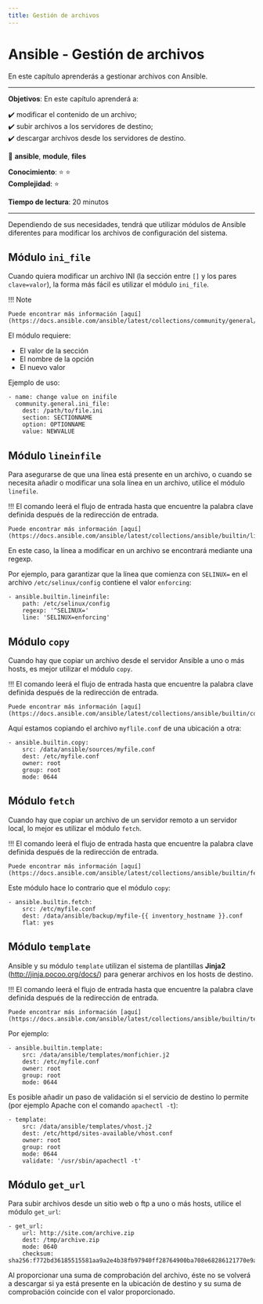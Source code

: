 ```yaml
---
title: Gestión de archivos
---
```


# Ansible - Gestión de archivos

En este capítulo aprenderás a gestionar archivos con Ansible.

****

**Objetivos**: En este capítulo aprenderá a:

:heavy_check_mark: modificar el contenido de un archivo;       
:heavy_check_mark: subir archivos a los servidores de destino;   
:heavy_check_mark: descargar archivos desde los servidores de destino.

:checkered_flag: **ansible**, **module**, **files**

**Conocimiento**: :star: :star:     
**Complejidad**: :star:

**Tiempo de lectura**: 20 minutos

****

Dependiendo de sus necesidades, tendrá que utilizar módulos de Ansible diferentes para modificar los archivos de configuración del sistema.

## Módulo `ini_file`

Cuando quiera modificar un archivo INI (la sección entre `[]` y los pares `clave=valor`), la forma más fácil es utilizar el módulo `ini_file`.

!!! Note

    Puede encontrar más información [aquí](https://docs.ansible.com/ansible/latest/collections/community/general/ini_file_module.html).

El módulo requiere:

* El valor de la sección
* El nombre de la opción
* El nuevo valor

Ejemplo de uso:

```
- name: change value on inifile
  community.general.ini_file:
    dest: /path/to/file.ini
    section: SECTIONNAME
    option: OPTIONNAME
    value: NEWVALUE
```

## Módulo `lineinfile`

Para asegurarse de que una línea está presente en un archivo, o cuando se necesita añadir o modificar una sola línea en un archivo, utilice el módulo `linefile`.

!!! El comando leerá el flujo de entrada hasta que encuentre la palabra clave definida después de la redirección de entrada.

    Puede encontrar más información [aquí](https://docs.ansible.com/ansible/latest/collections/ansible/builtin/lineinfile_module.html).

En este caso, la línea a modificar en un archivo se encontrará mediante una regexp.

Por ejemplo, para garantizar que la línea que comienza con `SELINUX=` en el archivo `/etc/selinux/config` contiene el valor `enforcing`:

```
- ansible.builtin.lineinfile:
    path: /etc/selinux/config
    regexp: '^SELINUX='
    line: 'SELINUX=enforcing'
```

## Módulo `copy`

Cuando hay que copiar un archivo desde el servidor Ansible a uno o más hosts, es mejor utilizar el módulo `copy`.

!!! El comando leerá el flujo de entrada hasta que encuentre la palabra clave definida después de la redirección de entrada.

    Puede encontrar más información [aquí](https://docs.ansible.com/ansible/latest/collections/ansible/builtin/copy_module.html).

Aquí estamos copiando el archivo `myflile.conf` de una ubicación a otra:

```
- ansible.builtin.copy:
    src: /data/ansible/sources/myfile.conf
    dest: /etc/myfile.conf
    owner: root
    group: root
    mode: 0644
```

## Módulo `fetch`

Cuando hay que copiar un archivo de un servidor remoto a un servidor local, lo mejor es utilizar el módulo `fetch`.

!!! El comando leerá el flujo de entrada hasta que encuentre la palabra clave definida después de la redirección de entrada.

    Puede encontrar más información [aquí](https://docs.ansible.com/ansible/latest/collections/ansible/builtin/fetch_module.html).

Este módulo hace lo contrario que el módulo `copy`:

```
- ansible.builtin.fetch:
    src: /etc/myfile.conf
    dest: /data/ansible/backup/myfile-{{ inventory_hostname }}.conf
    flat: yes
```

## Módulo `template`

Ansible y su módulo `template` utilizan el sistema de plantillas **Jinja2** (http://jinja.pocoo.org/docs/) para generar archivos en los hosts de destino.

!!! El comando leerá el flujo de entrada hasta que encuentre la palabra clave definida después de la redirección de entrada.

    Puede encontrar más información [aquí](https://docs.ansible.com/ansible/latest/collections/ansible/builtin/template_module.html).

Por ejemplo:

```
- ansible.builtin.template:
    src: /data/ansible/templates/monfichier.j2
    dest: /etc/myfile.conf
    owner: root
    group: root
    mode: 0644
```

Es posible añadir un paso de validación si el servicio de destino lo permite (por ejemplo Apache con el comando `apachectl -t`):

```
- template:
    src: /data/ansible/templates/vhost.j2
    dest: /etc/httpd/sites-available/vhost.conf
    owner: root
    group: root
    mode: 0644
    validate: '/usr/sbin/apachectl -t'
```

## Módulo `get_url`

Para subir archivos desde un sitio web o ftp a uno o más hosts, utilice el módulo `get_url`:

```
- get_url:
    url: http://site.com/archive.zip
    dest: /tmp/archive.zip
    mode: 0640
    checksum: sha256:f772bd36185515581aa9a2e4b38fb97940ff28764900ba708e68286121770e9a
```

Al proporcionar una suma de comprobación del archivo, éste no se volverá a descargar si ya está presente en la ubicación de destino y su suma de comprobación coincide con el valor proporcionado.
